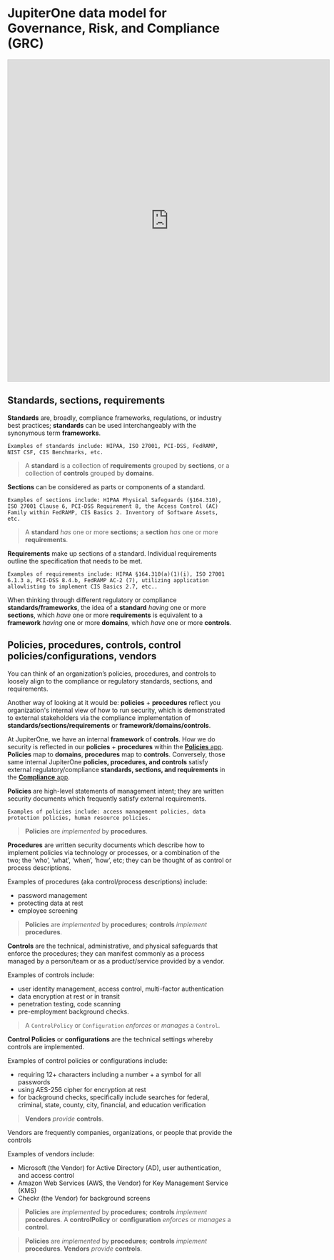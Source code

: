 # JupiterOne data model for Governance, Risk, and Compliance (GRC)

<iframe src="https://my.mindnode.com/2ayndotqvjEJ3qAeEfwyy6sgkRciyxRvH1sgpYw4/em#333.4,207.2,-2" frameborder="0" marginheight="0" marginwidth="0" style="border: 1px solid rgb(204, 204, 204); width: 720px; height: 720px;" onmousewheel=""></iframe>

## Standards, sections, requirements

**Standards** are, broadly, compliance frameworks, regulations, or industry best practices; **standards** can be used interchangeably with the synonymous term **frameworks**.

    Examples of standards include: HIPAA, ISO 27001, PCI-DSS, FedRAMP, NIST CSF, CIS Benchmarks, etc.

> A **standard** is a collection of **requirements** grouped by **sections**, 
> or a collection of **controls** grouped by **domains**.

**Sections** can be considered as parts or components of a standard. 

    Examples of sections include: HIPAA Physical Safeguards (§164.310), ISO 27001 Clause 6, PCI-DSS Requirement 8, the Access Control (AC) Family within FedRAMP, CIS Basics 2. Inventory of Software Assets, etc.

> A **standard** _has_ one or more **sections**; a **section** _has_ one or more
> **requirements**. 

**Requirements** make up sections of a standard. Individual requirements outline
the specification that needs to be met. 

    Examples of requirements include: HIPAA §164.310(a)(1)(i), ISO 27001 6.1.3 a, PCI-DSS 8.4.b, FedRAMP AC-2 (7), utilizing application allowlisting to implement CIS Basics 2.7, etc..

When thinking through different regulatory or compliance
**standards/frameworks**, the idea of a **standard** _having_ one or more
**sections**, which _have_ one or more **requirements** is equivalent to a
**framework** _having_ one or more **domains**, which _have_ one or more
**controls**.

## Policies, procedures, controls, control policies/configurations, vendors

You can think of an organization’s policies, procedures, and controls to loosely
align to the compliance or regulatory standards, sections, and requirements.

Another way of looking at it would be: **policies** + **procedures** reflect you
organization's internal view of how to run security, which is demonstrated to
external stakeholders via the compliance implementation of
**standards/sections/requirements** or **framework/domains/controls**.

At JupiterOne, we have an internal **framework** of **controls**. How we do
security is reflected in our **policies** + **procedures** within the
[**Policies** app](https://j1.apps.us.jupiterone.io/policies/overview).
**Policies** map to **domains**, **procedures** map to **controls**. Conversely,
those same internal JupiterOne **policies, procedures, and controls** satisfy
external regulatory/compliance **standards, sections, and requirements** in the
[**Compliance** app](https://j1.apps.us.jupiterone.io/compliance).  

**Policies** are high-level statements of management intent; they are written
security documents which frequently satisfy external requirements. 

    Examples of policies include: access management policies, data protection policies, human resource policies.

> **Policies** are _implemented_ by **procedures**. 

**Procedures** are written security documents which describe how to implement
policies via technology or processes, or a combination of the two; 
the ‘who’, ‘what’, ‘when’, ‘how’, etc; they can be
thought of as control or process descriptions. 

Examples of procedures (aka control/process descriptions) include: 

- password management
- protecting data at rest 
- employee screening

> **Policies** are _implemented_ by **procedures**; **controls** _implement_
> **procedures**. 

**Controls** are the technical, administrative, and physical safeguards that
enforce the procedures; they can manifest commonly as a process managed by a
person/team or as a product/service provided by a vendor. 

Examples of controls include: 

- user identity management, access control, multi-factor authentication
- data encryption at rest or in transit
- penetration testing, code scanning
- pre-employment background checks.

> A `ControlPolicy` or `Configuration` _enforces_ or _manages_ a
> `Control`.

**Control Policies** or **configurations** are the technical settings whereby
controls are implemented. 

Examples of control policies or configurations include: 

- requiring 12+ characters including a number + a symbol for all passwords
- using AES-256 cipher for encryption at rest
- for background checks, specifically include searches for federal, criminal, state, county, city, financial, and education verification

> **Vendors** _provide_ **controls**. 

Vendors are frequently companies, organizations, or people that provide the controls

Examples of vendors include:

- Microsoft (the Vendor) for Active Directory (AD), user authentication, and access control
- Amazon Web Services (AWS, the Vendor) for Key Management Service (KMS)
- Checkr (the Vendor) for background screens

> **Policies** are _implemented_ by **procedures**; **controls** _implement_
> **procedures**. A **controlPolicy** or **configuration** _enforces_ or
> _manages_ a **control**.

> **Policies** are _implemented_ by **procedures**; **controls** _implement_
> **procedures**. **Vendors** _provide_ **controls**. 
